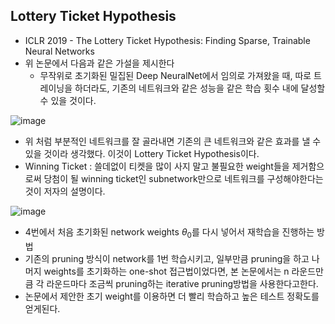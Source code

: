 ## Lottery Ticket Hypothesis

* ICLR 2019 -  The Lottery Ticket Hypothesis: Finding Sparse, Trainable Neural Networks
* 위 논문에서 다음과 같은 가설을 제시한다 
  * 무작위로 초기화된 밀집된 Deep NeuralNet에서 임의로 가져왔을 때, 따로 트레이닝을 하더라도, 기존의 네트워크와 같은 성능을 같은 학습 횟수 내에 달성할 수 있을 것이다.

![image](https://user-images.githubusercontent.com/83739271/210503634-d680a4b6-351a-4f48-8399-53fb56cbd401.png)

* 위 처럼 부분적인 네트워크를 잘 골라내면 기존의 큰 네트워크와 같은 효과를 낼 수 있을 것이라 생각했다. 이것이 Lottery Ticket Hypothesis이다.
* Winning Ticket : 쓸데없이 티켓을 많이 사지 말고 불필요한 weight들을 제거함으로써 당첨이 될 winning ticket인 subnetwork만으로 네트워크를 구성해야한다는 것이 저자의 설명이다.

![image](https://user-images.githubusercontent.com/83739271/210504258-ae567c93-fc1c-4ac8-ae99-1bc263e8273c.png)

* 4번에서 처음 초기화된 network weights $\theta_{0}$를 다시 넣어서 재학습을 진행하는 방법
* 기존의 pruning 방식이 network를 1번 학습시키고, 일부만큼 pruning을 하고 나머지 weights를 초기화하는 one-shot 접근법이었다면, 본 논문에서는 n 라운드만큼 각 라운드마다 조금씩 pruning하는 iterative pruning방법을 사용한다고한다.
* 논문에서 제안한 초기 weight를 이용하면 더 빨리 학습하고 높은 테스트 정확도를 얻게된다.
